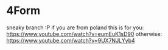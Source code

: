 # 4Form
sneaky branch :P
if you are from poland this is for you: https://www.youtube.com/watch?v=eumEuK1sD90
otherwise: https://www.youtube.com/watch?v=9UX7NJLYyb4
